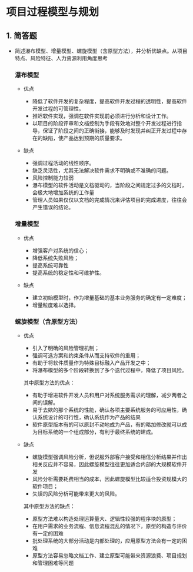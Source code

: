 # 项目过程模型与规划


## 1. 简答题

* 简述瀑布模型、增量模型、螺旋模型（含原型方法），并分析优缺点。从项目特点、风险特征、人力资源利用角度思考
    
    ### 瀑布模型
    + 优点
        * 降低了软件开发的复杂程度，提高软件开发过程的透明性，提高软件开发过程的可管理性。        
        * 推迟软件实现，强调在软件实现前必须进行分析和设计工作。      
        * 以项目的阶段评审和文档控制为手段有效地对整个开发过程进行指导，保证了阶段之间的正确衔接，能够及时发现并纠正开发过程中存在的缺陷，使产品达到预期的质量要求。
        
     + 缺点
        * 强调过程活动的线性顺序。
        * 缺乏灵活性，尤其无法解决软件需求不明确或不准确的问题。
        * 风险控制能力较弱
        * 瀑布模型的软件活动是文档驱动的，当阶段之间规定过多的文档时，会极大地增加系统的工作量
        * 管理人员如果仅仅以文档的完成情况来评估项目的完成进度，往往会产生错误的结论。
        
     
    ### 增量模型
    + 优点
        * 增强客户对系统的信心；
        * 降低系统失败风险；
        * 提高系统可靠性
        * 提高系统的稳定性和可维护性。
        
    + 缺点
        * 建立初始模型时，作为增量基础的基本业务服务的确定有一定难度；
        * 增量粒度难以选择。
        
        
    ### 螺旋模型（含原型方法）
    + 优点
        * 引入了明确的风险管理机制；
        * 强调可选方案和约束条件从而支持软件的重用；
        * 有助于将软件质量作为特殊目标融入产品开发之中；
        * 将瀑布模型的多个阶段转换到了多个迭代过程中，降低了项目风险。
        
        其中原型方法的优点：
        * 有助于增进软件开发人员和用户对系统服务需求的理解，减少两者之间的误解。
        * 易于去欸的那个系统的性能，确认各项主要系统服务的可应用性，确认系统设计的可行性，确认系统作为产品的结果
        * 软件原型版本有的可以原封不动地成为产品，有的略加修改就可以成为目标系统的一个组成部分，有利于最终系统的建成。
        
    + 缺点
        * 螺旋模型强调风险分析，但说服外部客户接受和相信分析结果并作出相关反应并不容易，因此螺旋模型往往更加适合内部的大规模软件开发
        * 风险分析需要耗费相当的成本，因此螺旋模型比较适合投资规模大的软件项目；
        * 失误的风险分析可能带来更大的风险。
        
        其中原型方法的缺点：
        * 原型方法难以构造处理运算量大、逻辑性较强的程序块的原型；
        * 在用户需求的业务流程、信息流程混乱的情况下，原型的构造与评价有一定的困难
        * 批处理系统的大部分活动是内部处理的，应用原型方法会有一定的困难
        * 原型方法容易忽略文档工作、建立原型可能带来资源浪费、项目规划和管理困难等问题
        
        
        
    
    
    
    

    
  
       
       





